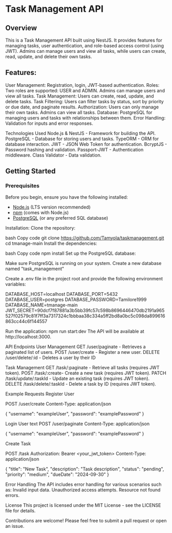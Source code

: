 # Task Management API

## Overview

This is a Task Management API built using NestJS. It provides features for managing tasks, user authentication, and role-based access control (using JWT). Admins can manage users and view all tasks, while users can create, read, update, and delete their own tasks.

## Features:
User Management: Registration, login, JWT-based authentication.
Roles: Two roles are supported: USER and ADMIN. Admins can manage users and view all tasks.
Task Management: Users can create, read, update, and delete tasks.
Task Filtering: Users can filter tasks by status, sort by priority or due date, and paginate results.
Authorization: Users can only manage their own tasks. Admins can view all tasks.
Database: PostgreSQL for managing users and tasks with relationships between them.
Error Handling: Validation for inputs and error responses.

Technologies Used
Node.js & NestJS - Framework for building the API.
PostgreSQL - Database for storing users and tasks.
TypeORM - ORM for database interaction.
JWT - JSON Web Token for authentication.
BcryptJS - Password hashing and validation.
Passport-JWT - Authentication middleware.
Class Validator - Data validation.

## Getting Started

### Prerequisites

Before you begin, ensure you have the following installed:

- [Node.js](https://nodejs.org/en/) (LTS version recommended)
- [npm](https://www.npmjs.com/) (comes with Node.js)
- [PostgreSQL](https://www.postgresql.org/download/) (or any preferred SQL database)

Installation:
Clone the repository:

bash
Copy code
git clone https://github.com/Tamyola/taskmanagement.git
cd tmanage-main
Install the dependencies:

bash
Copy code
npm install
Set up the PostgreSQL database:

Make sure PostgreSQL is running on your system.
Create a new database named "task_management"

Create a .env file in the project root and provide the following environment variables:

DATABASE_HOST=localhost
DATABASE_PORT=5432
DATABASE_USER=postgres
DATABASE_PASSWORD=Tamilore1999
DATABASE_NAME=tmanage-main
JWT_SECRET=90dcf7f87881a3b5bb39fc57c598b8696446470db2191a965527f02579c81f7ff3a7317324c1bbbaa38c334a5ff2bd8a0bc5c098da899616863cc44c6f144557

Run the application:
npm run start:dev
The API will be available at http://localhost:3000.

API Endpoints
User Management
GET /user/paginate - Retrieves a paginated list of users.
POST /user/create - Register a new user.
DELETE /user/delete/:id - Deletes a user by their ID

Task Management
GET /task/:paginate - Retrieve all tasks (requires JWT token).
POST /task/:create- Create a new task (requires JWT token).
PATCH /task/update/:taskId - Update an existing task (requires JWT token).
DELETE /task/delete/:taskId - Delete a task by ID (requires JWT token).

Example Requests
Register User

POST /user/create
Content-Type: application/json

{
  "username": "exampleUser",
  "password": "examplePassword"
}

Login User
text
POST /user/paginate 
Content-Type: application/json

{
  "username": "exampleUser",
  "password": "examplePassword"
}

Create Task

POST /task
Authorization: Bearer <your_jwt_token>
Content-Type: application/json

{
  "title": "New Task",
  "description": "Task description",
  "status": "pending",
  "priority": "medium",
  "dueDate": "2024-09-30"
}

Error Handling
The API includes error handling for various scenarios such as:
Invalid input data.
Unauthorized access attempts.
Resource not found errors.

License
This project is licensed under the MIT License - see the LICENSE file for details.


Contributions are welcome! Please feel free to submit a pull request or open an issue.

